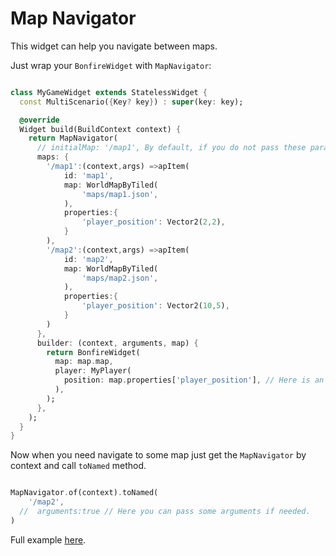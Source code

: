 # Map Navigator

This widget can help you navigate between maps.

Just wrap your `BonfireWidget` with `MapNavigator`:

```dart

class MyGameWidget extends StatelessWidget {
  const MultiScenario({Key? key}) : super(key: key);

  @override
  Widget build(BuildContext context) {
    return MapNavigator(
      // initialMap: '/map1', By default, if you do not pass these parameters, it will use the first map.
      maps: {
        '/map1':(context,args) =>apItem(
            id: 'map1',
            map: WorldMapByTiled(
                'maps/map1.json',
            ),
            properties:{
                'player_position': Vector2(2,2),
            }
        ),
        '/map2':(context,args) =>apItem(
            id: 'map2',
            map: WorldMapByTiled(
                'maps/map2.json',
            ),
            properties:{
                'player_position': Vector2(10,5),
            }
        )
      },
      builder: (context, arguments, map) {
        return BonfireWidget(
          map: map.map,
          player: MyPlayer(
            position: map.properties['player_position'], // Here is an example of using properties.
          ),
        );
      },
    );
  }
}

```

Now when you need navigate to some map just get the `MapNavigator` by context and call `toNamed` method.

```dart

MapNavigator.of(context).toNamed(
    '/map2',
  //  arguments:true // Here you can pass some arguments if needed.
)

```

Full example [here](https://github.com/RafaelBarbosatec/bonfire/tree/master/example/lib/pages/mini_games/multi_scenario).